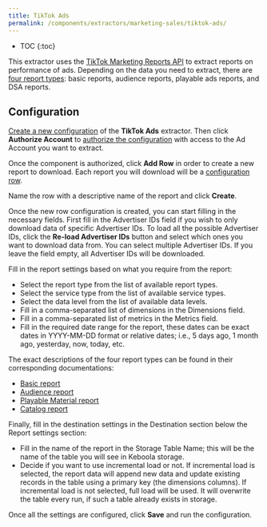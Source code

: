 ```yaml
---
title: TikTok Ads
permalink: /components/extractors/marketing-sales/tiktok-ads/
---
```


* TOC
{:toc}

This extractor uses the [TikTok Marketing Reports API](https://ads.tiktok.com/marketing_api/docs?id=1740302665828417) to extract 
reports on performance of ads. Depending on the data you need to extract, 
there are [four report types](https://ads.tiktok.com/marketing_api/docs?id=1738864835805186): basic reports, audience reports, playable ads reports, and DSA reports.

## Configuration
[Create a new configuration](/components/#creating-component-configuration) of the **TikTok Ads** extractor.
Then click **Authorize Account** to [authorize the configuration](/components/#authorization) with access to the Ad Account you want to extract.

Once the component is authorized, click **Add Row** in order to create a new report to download. Each report you will download will be a [configuration row](https://help.keboola.com/components/#configuration-rows).

Name the row with a descriptive name of the report and click **Create**.

Once the new row configuration is created, you can start filling in the necessary fields. 
First fill in the Advertiser IDs field if you wish to only download data of specific Advertiser IDs. To load all the possible Advertiser IDs, click the **Re-load Advertiser IDs** button
and select which ones you want to download data from. You can select multiple Advertiser IDs. If you leave the field empty, all Advertiser IDs will be downloaded.

Fill in the report settings based on what you require from the report:
* Select the report type from the list of available report types.
* Select the service type from the list of available service types.
* Select the data level from the list of available data levels.
* Fill in a comma-separated list of dimensions in the Dimensions field.
* Fill in a comma-separated list of metrics in the Metrics field.
* Fill in the required date range for the report, these dates can be exact dates in YYYY-MM-DD format or relative dates; i.e., 5 days ago, 1 month ago, yesterday, now, today, etc.

The exact descriptions of the four report types can be found in their corresponding documentations:
* [Basic report](https://ads.tiktok.com/marketing_api/docs?id=1738864915188737)
* [Audience report](https://ads.tiktok.com/marketing_api/docs?id=1738864928947201)
* [Playable Material report](https://ads.tiktok.com/marketing_api/docs?id=1738864940608513)
* [Catalog report](https://ads.tiktok.com/marketing_api/docs?id=1738864960144385)

Finally, fill in the destination settings in the Destination section below the Report settings section:
* Fill in the name of the report in the Storage Table Name; this will be the name of the table you will see in Keboola storage.
* Decide if you want to use incremental load or not. If incremental load is selected, the report data will append new data and update existing records in the table using a primary key (the dimensions columns).
If incremental load is not selected, full load will be used. It will overwrite the table every run, if such a table already exists in storage.

Once all the settings are configured, click **Save** and run the configuration.

